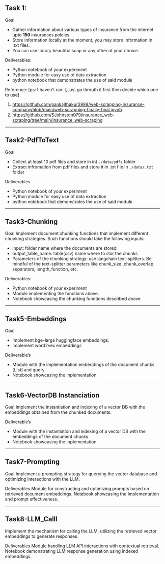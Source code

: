

## Task 1:
Goal
- Gather information about various types of insurance from the internet upto  **150** insurances polcies.
- Store information locally at the moment, you may store information in .txt files.
- You can use library beautiful soap or any other of your choice.
  
Deliverables:
- Python notebook of your experiment
- Python module for easy use of data extraction
- python notebook that demonstrates the use of said module

Reference: [ps: I haven't ran it, just go throuth it first then decide which one to use]
1. https://github.com/pankajthakur3999/web-scrapping-insurance-company/blob/main/web-scrapping-finally-final.ipynb
2. https://github.com/SJohnston079/insurance_web-scraping/tree/main/Insurance_web-scraping

_________________________________________________________________
## Task2-PdfToText
Goal
- Collect at least 10 pdf files and store in int `./data/pdfs` folder 
- Extract infromation from pdf files and store it in .txt file in `./data/.txt` folder
  
Deliverables
- Python notebook of your experiment
- Python module for easy use of data extraction
- python notebook that demonstrates the use of said module
_________________________________________________________________
## Task3-Chunking
Goal
Implement document chunking functions that implement different chunking strategies. Such functions should take the following inputs:
- input: folder name where the documents are stored
- output_table_name: table(csv) name where to stor the chunks
- Parameters of the chunking strategy: use langchain text-splitters. Be mindful of the text-splitter parameters like chunk_size ,chunk_overlap, separators, length_function, etc.

Deliverables:
- Python notebook of your experiment
- Module implementing the functions above.
- Notebook showcasing the chunking functions described above
_________________________________________________________________
## Task5-Embeddings
Goal
- Implement bge-large huggingface embeddings.
- Implement word2vec embeddings
  
Deliverable’s
- Module with the implementation embeddings of the document chunks [List] and query
- Notebook showcasing the inplementation
_________________________________________________________________
## Task6-VectorDB Instanciation
Goal
Implement the instantiation and indexing of a vector DB with the embeddings obtained from the chunked documents.

Deliverable’s
- Module with the instantiation and indexing of a vector DB with the embeddings of the document chunks
- Notebook showcasing the inplementation

_________________________________________________________________
## Task7-Prompting
Goal
Implement a prompting strategy for querying the vector database and optimizing interactions with the LLM.

Deliverables
Module for constructing and optimizing prompts based on retrieved document embeddings.
Notebook showcasing the implementation and prompt effectiveness.

_________________________________________________________________
## Task8-LLM_Calll
Implement the mechanism for calling the LLM, utilizing the retrieved vector embeddings to generate responses.

Deliverables
Module handling LLM API interactions with contextual retrieval.
Notebook demonstrating LLM response generation using indexed embeddings.

